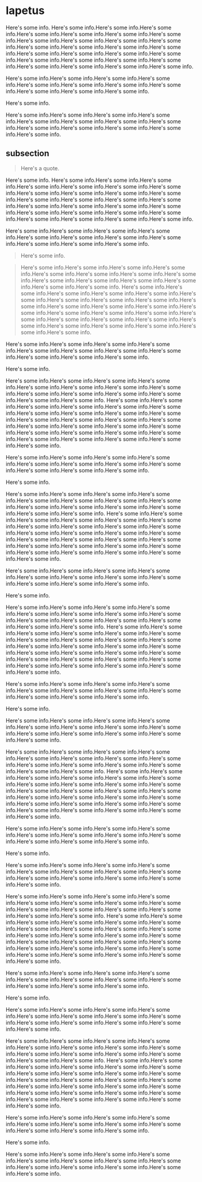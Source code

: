 # Iapetus

Here's some info. Here's some info.Here's some info.Here's some info.Here's some info.Here's some info.Here's some info.Here's some info.Here's some info.Here's some info.Here's some info.Here's some info.Here's some info.Here's some info.Here's some info.Here's some info.Here's some info.Here's some info.Here's some info.Here's some info.Here's some info.Here's some info.Here's some info.Here's some info.Here's some info.Here's some info.Here's some info.Here's some info.

Here's some info.Here's some info.Here's some info.Here's some info.Here's some info.Here's some info.Here's some info.Here's some info.Here's some info.Here's some info.Here's some info.

Here's some info.

Here's some info.Here's some info.Here's some info.Here's some info.Here's some info.Here's some info.Here's some info.Here's some info.Here's some info.Here's some info.Here's some info.Here's some info.Here's some info.

## subsection

> Here's a quote.

Here's some info. Here's some info.Here's some info.Here's some info.Here's some info.Here's some info.Here's some info.Here's some info.Here's some info.Here's some info.Here's some info.Here's some info.Here's some info.Here's some info.Here's some info.Here's some info.Here's some info.Here's some info.Here's some info.Here's some info.Here's some info.Here's some info.Here's some info.Here's some info.Here's some info.Here's some info.Here's some info.Here's some info.

Here's some info.Here's some info.Here's some info.Here's some info.Here's some info.Here's some info.Here's some info.Here's some info.Here's some info.Here's some info.Here's some info.

> Here's some info.

> Here's some info.Here's some info.Here's some info.Here's some info.Here's some info.Here's some info.Here's some info.Here's some info.Here's some info.Here's some info.Here's some info.Here's some info.Here's some info.Here's some info. Here's some info.Here's some info.Here's some info.Here's some info.Here's some info.Here's some info.Here's some info.Here's some info.Here's some info.Here's some info.Here's some info.Here's some info.Here's some info.Here's some info.Here's some info.Here's some info.Here's some info.Here's some info.Here's some info.Here's some info.Here's some info.Here's some info.Here's some info.Here's some info.Here's some info.Here's some info.Here's some info.

Here's some info.Here's some info.Here's some info.Here's some info.Here's some info.Here's some info.Here's some info.Here's some info.Here's some info.Here's some info.Here's some info.

Here's some info.

Here's some info.Here's some info.Here's some info.Here's some info.Here's some info.Here's some info.Here's some info.Here's some info.Here's some info.Here's some info.Here's some info.Here's some info.Here's some info.Here's some info. Here's some info.Here's some info.Here's some info.Here's some info.Here's some info.Here's some info.Here's some info.Here's some info.Here's some info.Here's some info.Here's some info.Here's some info.Here's some info.Here's some info.Here's some info.Here's some info.Here's some info.Here's some info.Here's some info.Here's some info.Here's some info.Here's some info.Here's some info.Here's some info.Here's some info.Here's some info.Here's some info.

Here's some info.Here's some info.Here's some info.Here's some info.Here's some info.Here's some info.Here's some info.Here's some info.Here's some info.Here's some info.Here's some info.

Here's some info.

Here's some info.Here's some info.Here's some info.Here's some info.Here's some info.Here's some info.Here's some info.Here's some info.Here's some info.Here's some info.Here's some info.Here's some info.Here's some info.Here's some info. Here's some info.Here's some info.Here's some info.Here's some info.Here's some info.Here's some info.Here's some info.Here's some info.Here's some info.Here's some info.Here's some info.Here's some info.Here's some info.Here's some info.Here's some info.Here's some info.Here's some info.Here's some info.Here's some info.Here's some info.Here's some info.Here's some info.Here's some info.Here's some info.Here's some info.Here's some info.Here's some info.

Here's some info.Here's some info.Here's some info.Here's some info.Here's some info.Here's some info.Here's some info.Here's some info.Here's some info.Here's some info.Here's some info.

Here's some info.

Here's some info.Here's some info.Here's some info.Here's some info.Here's some info.Here's some info.Here's some info.Here's some info.Here's some info.Here's some info.Here's some info.Here's some info.Here's some info.Here's some info. Here's some info.Here's some info.Here's some info.Here's some info.Here's some info.Here's some info.Here's some info.Here's some info.Here's some info.Here's some info.Here's some info.Here's some info.Here's some info.Here's some info.Here's some info.Here's some info.Here's some info.Here's some info.Here's some info.Here's some info.Here's some info.Here's some info.Here's some info.Here's some info.Here's some info.Here's some info.Here's some info.

Here's some info.Here's some info.Here's some info.Here's some info.Here's some info.Here's some info.Here's some info.Here's some info.Here's some info.Here's some info.Here's some info.

Here's some info.

Here's some info.Here's some info.Here's some info.Here's some info.Here's some info.Here's some info.Here's some info.Here's some info.Here's some info.Here's some info.Here's some info.Here's some info.Here's some info.

Here's some info.Here's some info.Here's some info.Here's some info.Here's some info.Here's some info.Here's some info.Here's some info.Here's some info.Here's some info.Here's some info.Here's some info.Here's some info.Here's some info. Here's some info.Here's some info.Here's some info.Here's some info.Here's some info.Here's some info.Here's some info.Here's some info.Here's some info.Here's some info.Here's some info.Here's some info.Here's some info.Here's some info.Here's some info.Here's some info.Here's some info.Here's some info.Here's some info.Here's some info.Here's some info.Here's some info.Here's some info.Here's some info.Here's some info.Here's some info.Here's some info.

Here's some info.Here's some info.Here's some info.Here's some info.Here's some info.Here's some info.Here's some info.Here's some info.Here's some info.Here's some info.Here's some info.

Here's some info.

Here's some info.Here's some info.Here's some info.Here's some info.Here's some info.Here's some info.Here's some info.Here's some info.Here's some info.Here's some info.Here's some info.Here's some info.Here's some info.


Here's some info.Here's some info.Here's some info.Here's some info.Here's some info.Here's some info.Here's some info.Here's some info.Here's some info.Here's some info.Here's some info.Here's some info.Here's some info.Here's some info. Here's some info.Here's some info.Here's some info.Here's some info.Here's some info.Here's some info.Here's some info.Here's some info.Here's some info.Here's some info.Here's some info.Here's some info.Here's some info.Here's some info.Here's some info.Here's some info.Here's some info.Here's some info.Here's some info.Here's some info.Here's some info.Here's some info.Here's some info.Here's some info.Here's some info.Here's some info.Here's some info.

Here's some info.Here's some info.Here's some info.Here's some info.Here's some info.Here's some info.Here's some info.Here's some info.Here's some info.Here's some info.Here's some info.

Here's some info.

Here's some info.Here's some info.Here's some info.Here's some info.Here's some info.Here's some info.Here's some info.Here's some info.Here's some info.Here's some info.Here's some info.Here's some info.Here's some info.

Here's some info.Here's some info.Here's some info.Here's some info.Here's some info.Here's some info.Here's some info.Here's some info.Here's some info.Here's some info.Here's some info.Here's some info.Here's some info.Here's some info. Here's some info.Here's some info.Here's some info.Here's some info.Here's some info.Here's some info.Here's some info.Here's some info.Here's some info.Here's some info.Here's some info.Here's some info.Here's some info.Here's some info.Here's some info.Here's some info.Here's some info.Here's some info.Here's some info.Here's some info.Here's some info.Here's some info.Here's some info.Here's some info.Here's some info.Here's some info.Here's some info.

Here's some info.Here's some info.Here's some info.Here's some info.Here's some info.Here's some info.Here's some info.Here's some info.Here's some info.Here's some info.Here's some info.

Here's some info.

Here's some info.Here's some info.Here's some info.Here's some info.Here's some info.Here's some info.Here's some info.Here's some info.Here's some info.Here's some info.Here's some info.Here's some info.Here's some info.